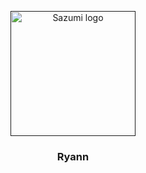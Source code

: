 <p align="center">
  <a href="" rel="noopener">
 <img width=200px height=200px src="http://cdn.sazumi.moe/file/img-131_Ge8McP.jpg" alt="Sazumi logo"></a>
</p>

<h3 align="center">Ryann</h3>

<div align="center">
